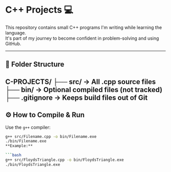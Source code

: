 # C++ Projects 💻

This repository contains small C++ programs I'm writing while learning the language.  
It's part of my journey to become confident in problem-solving and using GitHub.

---

## 📁 Folder Structure

C-PROJECTS/
├── src/ → All .cpp source files
├── bin/ → Optional compiled files (not tracked)
├── .gitignore → Keeps build files out of Git
---

## ⚙️ How to Compile & Run

Use the `g++` compiler:

```bash
g++ src/Filename.cpp -o bin/Filename.exe
./bin/Filename.exe
**Example:**

```bash
g++ src/FloydsTriangle.cpp -o bin/FloydsTriangle.exe
./bin/FloydsTriangle.exe
